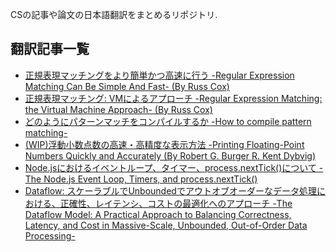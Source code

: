 CSの記事や論文の日本語翻訳をまとめるリポジトリ.

## 翻訳記事一覧
* [正規表現マッチングをより簡単かつ高速に行う -Regular Expression Matching Can Be Simple And Fast- (By Russ Cox)](https://github.com/mox692/cs_paper_article_jp/blob/master/Regular%20Expression%20Matching%20Can%20Be%20Simple%20And%20Fast.md)
* [正規表現マッチング: VMによるアプローチ -Regular Expression Matching: the Virtual Machine Approach- (By Russ Cox)](https://github.com/mox692/cs_paper_article_jp/blob/master/Regular%20Expression%20Matching:%20the%20Virtual%20Machine%20Approach.md)
* [どのようにパターンマッチをコンパイルするか -How to compile pattern matching-](https://github.com/mox692/cs_paper_article_jp/blob/master/How%20to%20compile%20pattern%20matching.md)
* [(WIP)浮動小数点数の高速・高精度な表示方法 -Printing Floating-Point Numbers Quickly and Accurately (By Robert G. Burger R. Kent Dybvig)](https://github.com/mox692/cs_paper_article_jp/blob/master/Printing%20Floating-Point%20Numbers%20Quickly%20and%20Accurately.md)
* [Node.jsにおけるイベントループ、タイマー、process.nextTick()について -The Node.js Event Loop, Timers, and process.nextTick()](https://github.com/mox692/cs_paper_article_jp/blob/master/The%20Node.js%20Event%20Loop%2C%20Timers%2C%20and%20process.nextTick().md)
* [Dataflow: スケーラブルでUnboundedでアウトオブオーダーなデータ処理における、正確性、レイテンシ、コストの最適化へのアプローチ -The Dataflow Model: A Practical Approach to Balancing Correctness, Latency, and Cost in Massive-Scale, Unbounded, Out-of-Order Data Processing-](https://github.com/mox692/cs_paper_article_jp/blob/master/The%20Dataflow%20Model:%20A%20Practical%20Approach%20to%20Balancing%20Correctness%2C%20Latency%2C%20and%20Cost%20in%20Massive-Scale%2C%20Unbounded%2C%20Out-of-Order%20Data%20Processing.md)
